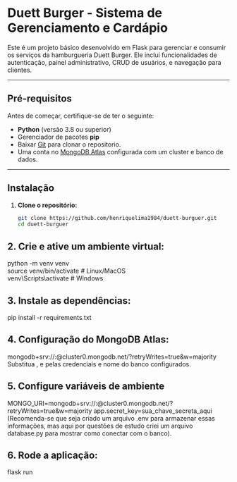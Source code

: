 # Duett Burger - Sistema de Gerenciamento e Cardápio

Este é um projeto básico desenvolvido em Flask para gerenciar e consumir os serviços da hamburgueria Duett Burger. Ele inclui funcionalidades de autenticação, painel administrativo, CRUD de usuários, e navegação para clientes.

---

## Pré-requisitos

Antes de começar, certifique-se de ter o seguinte:

- **Python** (versão 3.8 ou superior)
- Gerenciador de pacotes **pip**
- Baixar [Git](https://git-scm.com/downloads) para clonar o repositorio.
- Uma conta no [MongoDB Atlas](https://www.mongodb.com/cloud/atlas) configurada com um cluster e banco de dados.

---

## Instalação

1. **Clone o repositório:**
   ```bash
   git clone https://github.com/henriquelima1984/duett-burguer.git
   cd duett-burguer

## 2. Crie e ative um ambiente virtual:<br>
  python -m venv venv<br>
  source venv/bin/activate  # Linux/MacOS<br>
  venv\Scripts\activate     # Windows<br>

## 3. Instale as dependências:<br>
  pip install -r requirements.txt<br>
  
## 4. Configuração do MongoDB Atlas:<br>
  mongodb+srv://<usuario>:<senha>@cluster0.mongodb.net/<seu-database>?retryWrites=true&w=majority
  Substitua <usuario>, <senha> e <seu-database> pelas credenciais e nome do banco configurados.<br>

## 5. Configure variáveis de ambiente
   MONGO_URI=mongodb+srv://<usuario>:<senha>@cluster0.mongodb.net/<seu-database>?retryWrites=true&w=majority
app.secret_key=sua_chave_secreta_aqui
(Recomenda-se que seja criado um arquivo .env para armazenar essas informações, mas aqui por questões de estudo criei um arquivo database.py para mostrar como conectar com o banco).<br>

## 6. Rode a aplicação:
   flask run
